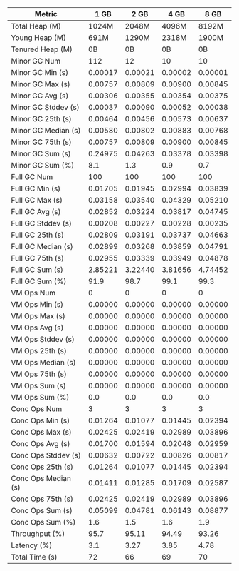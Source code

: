 | Metric | 1 GB | 2 GB | 4 GB | 8 GB |
|------|----|----|----|----|
| Total Heap (M) | 1024M | 2048M | 4096M | 8192M |
| Young Heap (M) | 691M | 1290M | 2318M | 1900M |
| Tenured Heap (M) | 0B | 0B | 0B | 0B |
| Minor GC Num | 112 | 12 | 10 | 10 |
| Minor GC Min (s) | 0.00017 | 0.00021 | 0.00002 | 0.00001 |
| Minor GC Max (s) | 0.00757 | 0.00809 | 0.00900 | 0.00845 |
| Minor GC Avg (s) | 0.00306 | 0.00355 | 0.00354 | 0.00375 |
| Minor GC Stddev (s) | 0.00037 | 0.00090 | 0.00052 | 0.00038 |
| Minor GC 25th (s) | 0.00464 | 0.00456 | 0.00573 | 0.00637 |
| Minor GC Median (s) | 0.00580 | 0.00802 | 0.00883 | 0.00768 |
| Minor GC 75th (s) | 0.00757 | 0.00809 | 0.00900 | 0.00845 |
| Minor GC Sum (s) | 0.24975 | 0.04263 | 0.03378 | 0.03398 |
| Minor GC Sum (%) | 8.1 | 1.3 | 0.9 | 0.7 |
| Full GC Num | 100 | 100 | 100 | 100 |
| Full GC Min (s) | 0.01705 | 0.01945 | 0.02994 | 0.03839 |
| Full GC Max (s) | 0.03158 | 0.03540 | 0.04329 | 0.05210 |
| Full GC Avg (s) | 0.02852 | 0.03224 | 0.03817 | 0.04745 |
| Full GC Stddev (s) | 0.00208 | 0.00227 | 0.00228 | 0.00235 |
| Full GC 25th (s) | 0.02809 | 0.03191 | 0.03737 | 0.04663 |
| Full GC Median (s) | 0.02899 | 0.03268 | 0.03859 | 0.04791 |
| Full GC 75th (s) | 0.02955 | 0.03339 | 0.03949 | 0.04878 |
| Full GC Sum (s) | 2.85221 | 3.22440 | 3.81656 | 4.74452 |
| Full GC Sum (%) | 91.9 | 98.7 | 99.1 | 99.3 |
| VM Ops Num | 0 | 0 | 0 | 0 |
| VM Ops Min (s) | 0.00000 | 0.00000 | 0.00000 | 0.00000 |
| VM Ops Max (s) | 0.00000 | 0.00000 | 0.00000 | 0.00000 |
| VM Ops Avg (s) | 0.00000 | 0.00000 | 0.00000 | 0.00000 |
| VM Ops Stddev (s) | 0.00000 | 0.00000 | 0.00000 | 0.00000 |
| VM Ops 25th (s) | 0.00000 | 0.00000 | 0.00000 | 0.00000 |
| VM Ops Median (s) | 0.00000 | 0.00000 | 0.00000 | 0.00000 |
| VM Ops 75th (s) | 0.00000 | 0.00000 | 0.00000 | 0.00000 |
| VM Ops Sum (s) | 0.00000 | 0.00000 | 0.00000 | 0.00000 |
| VM Ops Sum (%) | 0.0 | 0.0 | 0.0 | 0.0 |
| Conc Ops Num | 3 | 3 | 3 | 3 |
| Conc Ops Min (s) | 0.01264 | 0.01077 | 0.01445 | 0.02394 |
| Conc Ops Max (s) | 0.02425 | 0.02419 | 0.02989 | 0.03896 |
| Conc Ops Avg (s) | 0.01700 | 0.01594 | 0.02048 | 0.02959 |
| Conc Ops Stddev (s) | 0.00632 | 0.00722 | 0.00826 | 0.00817 |
| Conc Ops 25th (s) | 0.01264 | 0.01077 | 0.01445 | 0.02394 |
| Conc Ops Median (s) | 0.01411 | 0.01285 | 0.01709 | 0.02587 |
| Conc Ops 75th (s) | 0.02425 | 0.02419 | 0.02989 | 0.03896 |
| Conc Ops Sum (s) | 0.05099 | 0.04781 | 0.06143 | 0.08877 |
| Conc Ops Sum (%) | 1.6 | 1.5 | 1.6 | 1.9 |
| Throughput (%) | 95.7 | 95.11 | 94.49 | 93.26 |
| Latency (%) | 3.1 | 3.27 | 3.85 | 4.78 |
| Total Time (s) | 72 | 66 | 69 | 70 |

